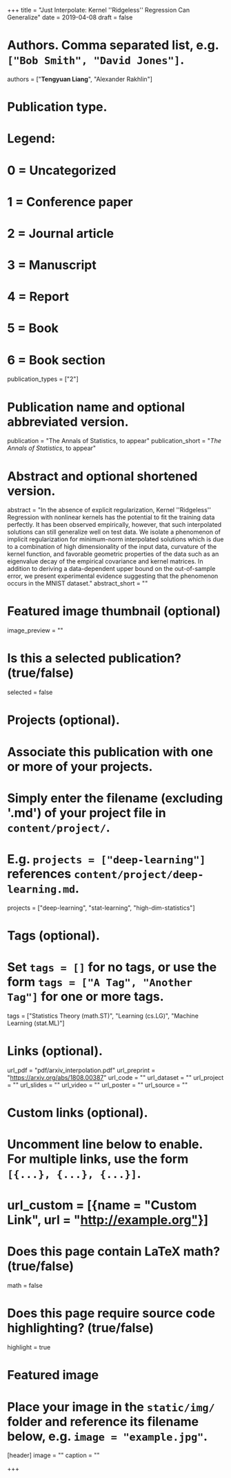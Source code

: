 +++
title = "Just Interpolate: Kernel ''Ridgeless'' Regression Can Generalize"
date = 2019-04-08
draft = false

# Authors. Comma separated list, e.g. `["Bob Smith", "David Jones"]`.
authors = ["**Tengyuan Liang**", "Alexander Rakhlin"]

# Publication type.
# Legend:
# 0 = Uncategorized
# 1 = Conference paper
# 2 = Journal article
# 3 = Manuscript
# 4 = Report
# 5 = Book
# 6 = Book section
publication_types = ["2"]

# Publication name and optional abbreviated version.
publication = "The Annals of Statistics, to appear"
publication_short = "*The Annals of Statistics*, to appear"

# Abstract and optional shortened version.
abstract = "In the absence of explicit regularization, Kernel ''Ridgeless'' Regression with nonlinear kernels has the potential to fit the training data perfectly. It has been observed empirically, however, that such interpolated solutions can still generalize well on test data. We isolate a phenomenon of implicit regularization for minimum-norm interpolated solutions which is due to a combination of high dimensionality of the input data, curvature of the kernel function, and favorable geometric properties of the data such as an eigenvalue decay of the empirical covariance and kernel matrices. In addition to deriving a data-dependent upper bound on the out-of-sample error, we present experimental evidence suggesting that the phenomenon occurs in the MNIST dataset."
abstract_short = ""

# Featured image thumbnail (optional)
image_preview = ""

# Is this a selected publication? (true/false)
selected = false

# Projects (optional).
#   Associate this publication with one or more of your projects.
#   Simply enter the filename (excluding '.md') of your project file in `content/project/`.
#   E.g. `projects = ["deep-learning"]` references `content/project/deep-learning.md`.
projects = ["deep-learning", "stat-learning", "high-dim-statistics"]

# Tags (optional).
#   Set `tags = []` for no tags, or use the form `tags = ["A Tag", "Another Tag"]` for one or more tags.
tags = ["Statistics Theory (math.ST)", "Learning (cs.LG)", "Machine Learning (stat.ML)"]

# Links (optional).
url_pdf = "pdf/arxiv_interpolation.pdf"
url_preprint = "https://arxiv.org/abs/1808.00387"
url_code = ""
url_dataset = ""
url_project = ""
url_slides = ""
url_video = ""
url_poster = ""
url_source = ""

# Custom links (optional).
#   Uncomment line below to enable. For multiple links, use the form `[{...}, {...}, {...}]`.
# url_custom = [{name = "Custom Link", url = "http://example.org"}]

# Does this page contain LaTeX math? (true/false)
math = false

# Does this page require source code highlighting? (true/false)
highlight = true

# Featured image
# Place your image in the `static/img/` folder and reference its filename below, e.g. `image = "example.jpg"`.
[header]
image = ""
caption = ""

+++
